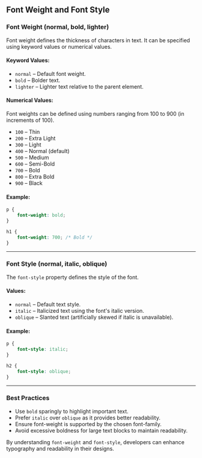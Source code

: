 ## **Font Weight and Font Style**

### **Font Weight (normal, bold, lighter)**

Font weight defines the thickness of characters in text. It can be specified using keyword values or numerical values.

#### **Keyword Values:**

- `normal` – Default font weight.
- `bold` – Bolder text.
- `lighter` – Lighter text relative to the parent element.

#### **Numerical Values:**

Font weights can be defined using numbers ranging from 100 to 900 (in increments of 100).

- `100` – Thin
- `200` – Extra Light
- `300` – Light
- `400` – Normal (default)
- `500` – Medium
- `600` – Semi-Bold
- `700` – Bold
- `800` – Extra Bold
- `900` – Black

#### **Example:**

```css
p {
    font-weight: bold;
}

h1 {
    font-weight: 700; /* Bold */
}
```

---

### **Font Style (normal, italic, oblique)**

The `font-style` property defines the style of the font.

#### **Values:**

- `normal` – Default text style.
- `italic` – Italicized text using the font's italic version.
- `oblique` – Slanted text (artificially skewed if italic is unavailable).

#### **Example:**

```css
p {
    font-style: italic;
}

h2 {
    font-style: oblique;
}
```

---

### **Best Practices**

- Use `bold` sparingly to highlight important text.
- Prefer `italic` over `oblique` as it provides better readability.
- Ensure font-weight is supported by the chosen font-family.
- Avoid excessive boldness for large text blocks to maintain readability.

By understanding `font-weight` and `font-style`, developers can enhance typography and readability in their designs.
